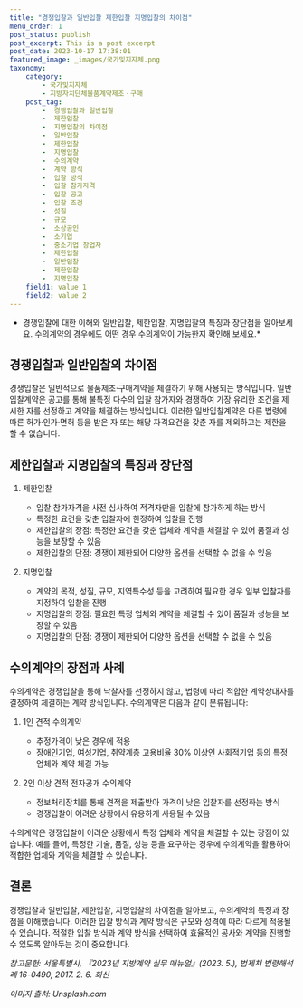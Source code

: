 ```yaml
---
title: "경쟁입찰과 일반입찰 제한입찰 지명입찰의 차이점"
menu_order: 1
post_status: publish
post_excerpt: This is a post excerpt
post_date: 2023-10-17 17:38:01
featured_image: _images/국가및지자체.png
taxonomy:
    category:
        - 국가및지자체
        - 지방자치단체물품계약제조ㆍ구매
    post_tag:
        -  경쟁입찰과 일반입찰
        -  제한입찰
        -  지명입찰의 차이점
        -  일반입찰
        -  제한입찰
        -  지명입찰
        -  수의계약
        -  계약 방식
        -  입찰 방식
        -  입찰 참가자격
        -  입찰 공고
        -  입찰 조건
        -  성질
        -  규모
        -  소상공인
        -  소기업
        -  중소기업 창업자
        -  제한입찰
        -  일반입찰
        -  제한입찰
        -  지명입찰
    field1: value 1
    field2: value 2
---
```



* 경쟁입찰에 대한 이해와 일반입찰, 제한입찰, 지명입찰의 특징과 장단점을 알아보세요. 수의계약의 경우에도 어떤 경우 수의계약이 가능한지 확인해 보세요.*

##  경쟁입찰과 일반입찰의 차이점

경쟁입찰은 일반적으로 물품제조·구매계약을 체결하기 위해 사용되는 방식입니다. 일반입찰계약은 공고를 통해 불특정 다수의 입찰 참가자와 경쟁하여 가장 유리한 조건을 제시한 자를 선정하고 계약을 체결하는 방식입니다. 이러한 일반입찰계약은 다른 법령에 따른 허가·인가·면허 등을 받은 자 또는 해당 자격요건을 갖춘 자를 제외하고는 제한을 할 수 없습니다.

##  제한입찰과 지명입찰의 특징과 장단점

1. 제한입찰
   - 입찰 참가자격을 사전 심사하여 적격자만을 입찰에 참가하게 하는 방식
   - 특정한 요건을 갖춘 입찰자에 한정하여 입찰을 진행
   - 제한입찰의 장점: 특정한 요건을 갖춘 업체와 계약을 체결할 수 있어 품질과 성능을 보장할 수 있음
   - 제한입찰의 단점: 경쟁이 제한되어 다양한 옵션을 선택할 수 없을 수 있음

2. 지명입찰
   - 계약의 목적, 성질, 규모, 지역특수성 등을 고려하여 필요한 경우 일부 입찰자를 지정하여 입찰을 진행
   - 지명입찰의 장점: 필요한 특정 업체와 계약을 체결할 수 있어 품질과 성능을 보장할 수 있음
   - 지명입찰의 단점: 경쟁이 제한되어 다양한 옵션을 선택할 수 없을 수 있음

##  수의계약의 장점과 사례

수의계약은 경쟁입찰을 통해 낙찰자를 선정하지 않고, 법령에 따라 적합한 계약상대자를 결정하여 체결하는 계약 방식입니다. 수의계약은 다음과 같이 분류됩니다:

1. 1인 견적 수의계약
   - 추정가격이 낮은 경우에 적용
   - 장애인기업, 여성기업, 취약계층 고용비율 30% 이상인 사회적기업 등의 특정 업체와 계약 체결 가능

2. 2인 이상 견적 전자공개 수의계약
   - 정보처리장치를 통해 견적을 제출받아 가격이 낮은 입찰자를 선정하는 방식
   - 경쟁입찰이 어려운 상황에서 유용하게 사용될 수 있음

수의계약은 경쟁입찰이 어려운 상황에서 특정 업체와 계약을 체결할 수 있는 장점이 있습니다. 예를 들어, 특정한 기술, 품질, 성능 등을 요구하는 경우에 수의계약을 활용하여 적합한 업체와 계약을 체결할 수 있습니다.

## 결론

경쟁입찰과 일반입찰, 제한입찰, 지명입찰의 차이점을 알아보고, 수의계약의 특징과 장점을 이해했습니다. 이러한 입찰 방식과 계약 방식은 규모와 성격에 따라 다르게 적용될 수 있습니다. 적절한 입찰 방식과 계약 방식을 선택하여 효율적인 공사와 계약을 진행할 수 있도록 알아두는 것이 중요합니다.

*참고문헌: 서울특별시, 『2023년 지방계약 실무 매뉴얼』(2023. 5.), 법제처 법령해석례 16-0490, 2017. 2. 6. 회신*

*이미지 출처: Unsplash.com*
